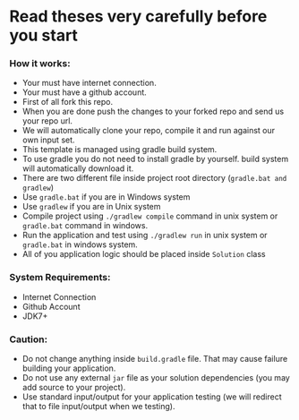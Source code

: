 # Read theses very carefully before you start

### How it works:

* Your must have internet connection.
* Your must have a github account.
* First of all fork this repo.
* When you are done push the changes to your forked repo and send us your repo url.
* We will automatically clone your repo, compile it and run against our own input set. 
* This template is managed using gradle build system.
* To use gradle you do not need to install gradle by yourself. build system will automatically download it.
* There are two different file inside project root directory (`gradle.bat and gradlew`)
* Use `gradle.bat` if you are in Windows system
* Use `gradlew` if you are in Unix system
* Compile project using `./gradlew compile` command in unix system or `gradle.bat` command in windows.
* Run the application and test using `./gradlew run` in unix system or `gradle.bat` in windows system.
* All of you application logic should be placed inside `Solution` class

### System Requirements:

* Internet Connection
* Github Account
* JDK7+

### Caution:

* Do not change anything inside `build.gradle` file. That may cause failure building your application.
* Do not use any external `jar` file as your solution dependencies (you may add source to your project). 
* Use standard input/output for your application testing (we will redirect that to file input/output when we testing).